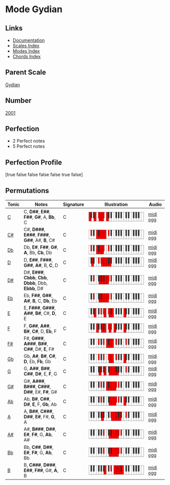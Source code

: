 # Mode Gydian

## Links

- [Documentation](index.md)
- [Scales Index](Scales.md)
- [Modes Index](Modes.md)
- [Chords Index](Chords.md)

## Parent Scale

[Gydian](ScaleGydian.md)

## Number

[2001](https://ianring.com/musictheory/scales/2001)

## Perfection

- 2 Perfect notes
- 5 Perfect notes

## Perfection Profile

[true false false false false true false]

## Permutations

| Tonic | Notes | Signature | Illustration | Audio |
|-------|-------|-----------|--------------|-------|
| [C](ModeCNaturalGydian.md) | C, **D##**, **E##**, **F##**, **G#**, A, **Bb**, C | C | ![CNaturalGydian](ModeCNaturalGydian.png) | [midi](ModeCNaturalGydian.mid) [ogg](ModeCNaturalGydian.ogg) |
| [C#](ModeCSharpGydian.md) | C#, **D###**, **E###**, **F###**, **G##**, A#, **B**, C# | C | ![CSharpGydian](ModeCSharpGydian.png) | [midi](ModeCSharpGydian.mid) [ogg](ModeCSharpGydian.ogg) |
| [Db](ModeDFlatGydian.md) | Db, **E#**, **F##**, **G#**, **A**, Bb, **Cb**, Db | C | ![DFlatGydian](ModeDFlatGydian.png) | [midi](ModeDFlatGydian.mid) [ogg](ModeDFlatGydian.ogg) |
| [D](ModeDNaturalGydian.md) | D, **E##**, **F###**, **G##**, **A#**, B, **C**, D | C | ![DNaturalGydian](ModeDNaturalGydian.png) | [midi](ModeDNaturalGydian.mid) [ogg](ModeDNaturalGydian.ogg) |
| [D#](ModeDSharpGydian.md) | D#, **E###**, **Cbbb**, **Cbb**, **Dbbb**, Dbb, **Ebbb**, D# | C | ![DSharpGydian](ModeDSharpGydian.png) | [midi](ModeDSharpGydian.mid) [ogg](ModeDSharpGydian.ogg) |
| [Eb](ModeEFlatGydian.md) | Eb, **F##**, **G##**, **A#**, **B**, C, **Db**, Eb | C | ![EFlatGydian](ModeEFlatGydian.png) | [midi](ModeEFlatGydian.mid) [ogg](ModeEFlatGydian.ogg) |
| [E](ModeENaturalGydian.md) | E, **F###**, **G###**, **A##**, **B#**, C#, **D**, E | C | ![ENaturalGydian](ModeENaturalGydian.png) | [midi](ModeENaturalGydian.mid) [ogg](ModeENaturalGydian.ogg) |
| [F](ModeFNaturalGydian.md) | F, **G##**, **A##**, **B#**, **C#**, D, **Eb**, F | C | ![FNaturalGydian](ModeFNaturalGydian.png) | [midi](ModeFNaturalGydian.mid) [ogg](ModeFNaturalGydian.ogg) |
| [F#](ModeFSharpGydian.md) | F#, **G###**, **A###**, **B##**, **C##**, D#, **E**, F# | C | ![FSharpGydian](ModeFSharpGydian.png) | [midi](ModeFSharpGydian.mid) [ogg](ModeFSharpGydian.ogg) |
| [Gb](ModeGFlatGydian.md) | Gb, **A#**, **B#**, **C#**, **D**, Eb, **Fb**, Gb | C | ![GFlatGydian](ModeGFlatGydian.png) | [midi](ModeGFlatGydian.mid) [ogg](ModeGFlatGydian.ogg) |
| [G](ModeGNaturalGydian.md) | G, **A##**, **B##**, **C##**, **D#**, E, **F**, G | C | ![GNaturalGydian](ModeGNaturalGydian.png) | [midi](ModeGNaturalGydian.mid) [ogg](ModeGNaturalGydian.ogg) |
| [G#](ModeGSharpGydian.md) | G#, **A###**, **B###**, **C###**, **D##**, E#, **F#**, G# | C | ![GSharpGydian](ModeGSharpGydian.png) | [midi](ModeGSharpGydian.mid) [ogg](ModeGSharpGydian.ogg) |
| [Ab](ModeAFlatGydian.md) | Ab, **B#**, **C##**, **D#**, **E**, F, **Gb**, Ab | C | ![AFlatGydian](ModeAFlatGydian.png) | [midi](ModeAFlatGydian.mid) [ogg](ModeAFlatGydian.ogg) |
| [A](ModeANaturalGydian.md) | A, **B##**, **C###**, **D##**, **E#**, F#, **G**, A | C | ![ANaturalGydian](ModeANaturalGydian.png) | [midi](ModeANaturalGydian.mid) [ogg](ModeANaturalGydian.ogg) |
| [A#](ModeASharpGydian.md) | A#, **B###**, **D##**, **E#**, **F#**, G, **Ab**, A# | C | ![ASharpGydian](ModeASharpGydian.png) | [midi](ModeASharpGydian.mid) [ogg](ModeASharpGydian.ogg) |
| [Bb](ModeBFlatGydian.md) | Bb, **C##**, **D##**, **E#**, **F#**, G, **Ab**, Bb | C | ![BFlatGydian](ModeBFlatGydian.png) | [midi](ModeBFlatGydian.mid) [ogg](ModeBFlatGydian.ogg) |
| [B](ModeBNaturalGydian.md) | B, **C###**, **D###**, **E##**, **F##**, G#, **A**, B | C | ![BNaturalGydian](ModeBNaturalGydian.png) | [midi](ModeBNaturalGydian.mid) [ogg](ModeBNaturalGydian.ogg) |
